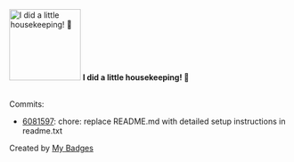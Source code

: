 <img src="https://my-badges.github.io/my-badges/chore-commit.png" alt="I did a little housekeeping! 🧹" title="I did a little housekeeping! 🧹" width="128">
<strong>I did a little housekeeping! 🧹</strong>
<br><br>

Commits:

- <a href="https://github.com/keerthanakamal/emotion-based-song-recommendation-system/commit/608159760caaebac85cd1a1e12809b4af63a77ae">6081597</a>: chore: replace README.md with detailed setup instructions in readme.txt


Created by <a href="https://github.com/my-badges/my-badges">My Badges</a>